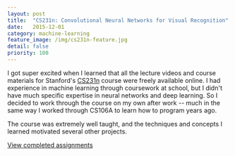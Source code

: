 ```yaml
---
layout: post
title:  "CS231n: Convolutional Neural Networks for Visual Recognition"
date:   2015-12-01
category: machine-learning
feature_image: /img/cs231n-feature.jpg
detail: false 
priority: 100
---
```

I got super excited when I learned that all the lecture videos and course materials for Stanford's [CS231n](http://cs231n.stanford.edu/index.html) course were freely available online. I had experience in machine learning through coursework at school, but I didn't have much specific expertise in neural networks and deep learning. So I decided to work through the course on my own after work -- much in the same way I worked through CS106A to learn how to program years ago.

The course was extremely well taught, and the techniques and concepts I learned motivated several other projects.  

[View completed assignments](https://github.com/tmullaney/cs231n) 